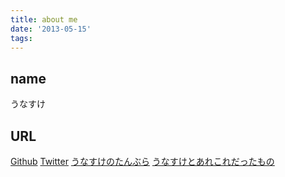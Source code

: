 ```yaml
---
title: about me
date: '2013-05-15'
tags:
---
```


## name
うなすけ

## URL
[Github](https://github.com/unasuke)
[Twitter](http://twitter.com/yu_suke1994)
[うなすけのたんぶら](http://yusuke1994.tumblr.com)
[うなすけとあれこれだったもの](http://d.hatena.ne.jp/yu_suke1994/)
